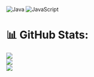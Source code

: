 ![Java](https://img.shields.io/badge/java-%23ED8B00.svg?style=for-the-badge&logo=java&logoColor=white)
![JavaScript](https://img.shields.io/badge/javascript-%23323330.svg?style=for-the-badge&logo=javascript&logoColor=%23F7DF1E)
# 📊 GitHub Stats:
![](https://github-readme-stats.vercel.app/api?username=JonesAbahji&theme=dark&hide_border=false&include_all_commits=false&count_private=false)<br/>
![](https://github-readme-streak-stats.herokuapp.com/?user=JonesAbahji&theme=dark&hide_border=false)<br/>
![](https://github-readme-stats.vercel.app/api/top-langs/?username=JonesAbahji&theme=dark&hide_border=false&include_all_commits=false&count_private=false&layout=compact)
